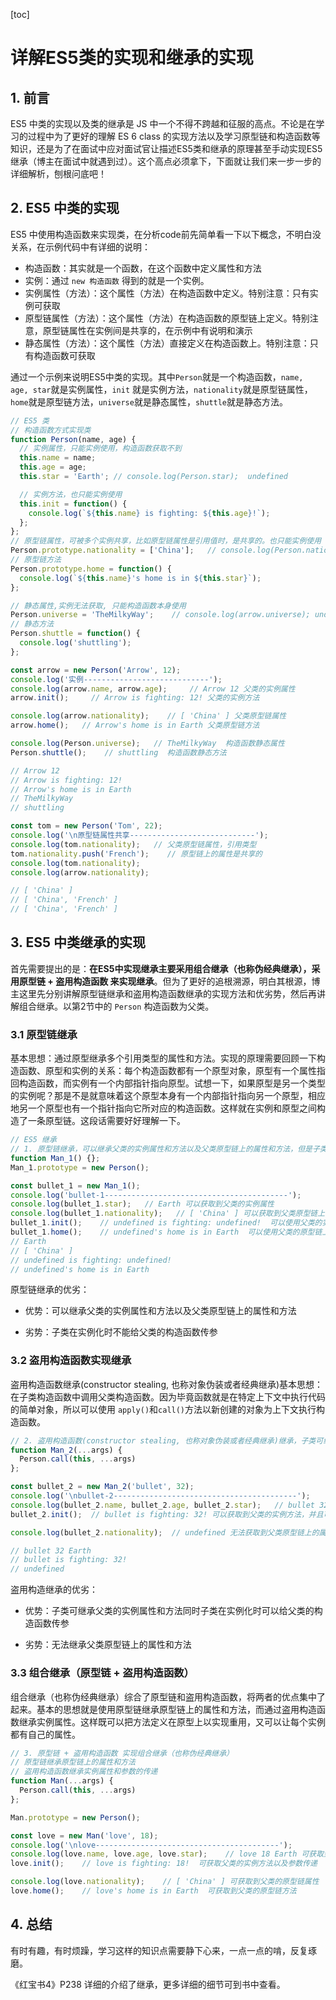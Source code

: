 [toc]

# 详解ES5类的实现和继承的实现

## 1. 前言

ES5 中类的实现以及类的继承是 JS 中一个不得不跨越和征服的高点。不论是在学习的过程中为了更好的理解 ES 6 class 的实现方法以及学习原型链和构造函数等知识，还是为了在面试中应对面试官让描述ES5类和继承的原理甚至手动实现ES5继承（博主在面试中就遇到过）。这个高点必须拿下，下面就让我们来一步一步的详细解析，刨根问底吧！

## 2. ES5 中类的实现

ES5 中使用构造函数来实现类，在分析code前先简单看一下以下概念，不明白没关系，在示例代码中有详细的说明：

- 构造函数：其实就是一个函数，在这个函数中定义属性和方法
- 实例：通过 `new 构造函数` 得到的就是一个实例。
- 实例属性（方法）：这个属性（方法）在构造函数中定义。特别注意：只有实例可获取
- 原型链属性（方法）：这个属性（方法）在构造函数的原型链上定义。特别注意，原型链属性在实例间是共享的，在示例中有说明和演示
- 静态属性（方法）：这个属性（方法）直接定义在构造函数上。特别注意：只有构造函数可获取

通过一个示例来说明ES5中类的实现。其中`Person`就是一个构造函数，`name, age, star`就是实例属性，`init` 就是实例方法，`nationality`就是原型链属性，`home`就是原型链方法，`universe`就是静态属性，`shuttle`就是静态方法。

```js
// ES5 类
// 构造函数方式实现类
function Person(name, age) {
  // 实例属性，只能实例使用，构造函数获取不到
  this.name = name;
  this.age = age;   
  this.star = 'Earth'; // console.log(Person.star);  undefined

  // 实例方法，也只能实例使用
  this.init = function() {
    console.log(`${this.name} is fighting: ${this.age}!`);
  };
};
// 原型链属性，可被多个实例共享，比如原型链属性是引用值时，是共享的。也只能实例使用
Person.prototype.nationality = ['China'];   // console.log(Person.nationality); undefined
// 原型链方法
Person.prototype.home = function() {
  console.log(`${this.name}'s home is in ${this.star}`);
};

// 静态属性,实例无法获取, 只能构造函数本身使用
Person.universe = 'TheMilkyWay';    // console.log(arrow.universe); undefined
// 静态方法
Person.shuttle = function() {
  console.log('shuttling');
};

const arrow = new Person('Arrow', 12);
console.log('实例----------------------------');
console.log(arrow.name, arrow.age);     // Arrow 12 父类的实例属性
arrow.init();     // Arrow is fighting: 12! 父类的实例方法

console.log(arrow.nationality);    // [ 'China' ] 父类原型链属性
arrow.home();   // Arrow's home is in Earth 父类原型链方法

console.log(Person.universe);   // TheMilkyWay  构造函数静态属性
Person.shuttle();    // shuttling  构造函数静态方法

// Arrow 12
// Arrow is fighting: 12!
// Arrow's home is in Earth
// TheMilkyWay
// shuttling

const tom = new Person('Tom', 22);
console.log('\n原型链属性共享----------------------------');
console.log(tom.nationality);   // 父类原型链属性，引用类型
tom.nationality.push('French');    // 原型链上的属性是共享的
console.log(tom.nationality);  
console.log(arrow.nationality);

// [ 'China' ]
// [ 'China', 'French' ]
// [ 'China', 'French' ]
```

## 3. ES5 中类继承的实现

首先需要提出的是：**在ES5中实现继承主要采用组合继承（也称伪经典继承），采用原型链 + 盗用构造函数 来实现继承**。但为了更好的追根溯源，明白其根源，博主这里先分别讲解原型链继承和盗用构造函数继承的实现方法和优劣势，然后再讲解组合继承。以第2节中的 `Person` 构造函数为父类。

### 3.1 原型链继承

基本思想：通过原型继承多个引用类型的属性和方法。实现的原理需要回顾一下构造函数、原型和实例的关系：每个构造函数都有一个原型对象，原型有一个属性指回构造函数，而实例有一个内部指针指向原型。试想一下，如果原型是另一个类型的实例呢？那是不是就意味着这个原型本身有一个内部指针指向另一个原型，相应地另一个原型也有一个指针指向它所对应的构造函数。这样就在实例和原型之间构造了一条原型链。这段话需要好好理解一下。

```js
// ES5 继承
// 1. 原型链继承，可以继承父类的实例属性和方法以及父类原型链上的属性和方法，但是子类在实例化时不能给父类的构造函数传参
function Man_1() {};
Man_1.prototype = new Person();

const bullet_1 = new Man_1();
console.log('bullet-1-----------------------------------------');
console.log(bullet_1.star);   // Earth 可以获取到父类的实例属性
console.log(bullet_1.nationality);   // [ 'China' ] 可以获取到父类原型链上的属性
bullet_1.init();    // undefined is fighting: undefined!  可以使用父类的实例方法，但是没有参数传递
bullet_1.home();    // undefined's home is in Earth  可以使用父类的原型链上的方法，但是没有参数传递
// Earth
// [ 'China' ]
// undefined is fighting: undefined!
// undefined's home is in Earth
```

原型链继承的优劣：

- 优势：可以继承父类的实例属性和方法以及父类原型链上的属性和方法

- 劣势：子类在实例化时不能给父类的构造函数传参

### 3.2 盗用构造函数实现继承

盗用构造函数继承(constructor stealing, 也称对象伪装或者经典继承)基本思想：在子类构造函数中调用父类构造函数。因为毕竟函数就是在特定上下文中执行代码的简单对象，所以可以使用 `apply()`和`call()`方法以新创建的对象为上下文执行构造函数。

```js
// 2. 盗用构造函数(constructor stealing, 也称对象伪装或者经典继承)继承，子类可继承父类的实例属性和方法同时子类在实例化时可以给父类的构造函数传参，但是无法继承父类原型链上的属性和方法
function Man_2(...args) {
  Person.call(this, ...args)
};

const bullet_2 = new Man_2('bullet', 32);
console.log('\nbullet-2-----------------------------------------');
console.log(bullet_2.name, bullet_2.age, bullet_2.star);   // bullet 32 Earth 可以获取到父类的实例属性，并且可以传递参数
bullet_2.init();  // bullet is fighting: 32! 可以获取到父类的实例方法，并且可以传递参数

console.log(bullet_2.nationality);  // undefined 无法获取到父类原型链上的属性, 自然方法也获取不到

// bullet 32 Earth
// bullet is fighting: 32!
// undefined
```

盗用构造继承的优劣：

- 优势：子类可继承父类的实例属性和方法同时子类在实例化时可以给父类的构造函数传参

- 劣势：无法继承父类原型链上的属性和方法

### 3.3 组合继承（原型链 + 盗用构造函数）

组合继承（也称伪经典继承）综合了原型链和盗用构造函数，将两者的优点集中了起来。基本的思想就是使用原型链继承原型链上的属性和方法，而通过盗用构造函数继承实例属性。这样既可以把方法定义在原型上以实现重用，又可以让每个实例都有自己的属性。

```js
// 3. 原型链 + 盗用构造函数 实现组合继承（也称伪经典继承）
// 原型链继承原型链上的属性和方法
// 盗用构造函数继承实例属性和参数的传递
function Man(...args) {
  Person.call(this, ...args)
};

Man.prototype = new Person();

const love = new Man('love', 18);
console.log('\nlove-----------------------------------------');
console.log(love.name, love.age, love.star);    // love 18 Earth 可获取到父类的实例属性以及参数传递
love.init();    // love is fighting: 18!  可获取父类的实例方法以及参数传递

console.log(love.nationality);    // [ 'China' ] 可获取到父类的原型链属性
love.home();    // love's home is in Earth  可获取到父类的原型链方法
```

## 4. 总结

有时有趣，有时烦躁，学习这样的知识点需要静下心来，一点一点的啃，反复琢磨。

《红宝书4》P238 详细的介绍了继承，更多详细的细节可到书中查看。

